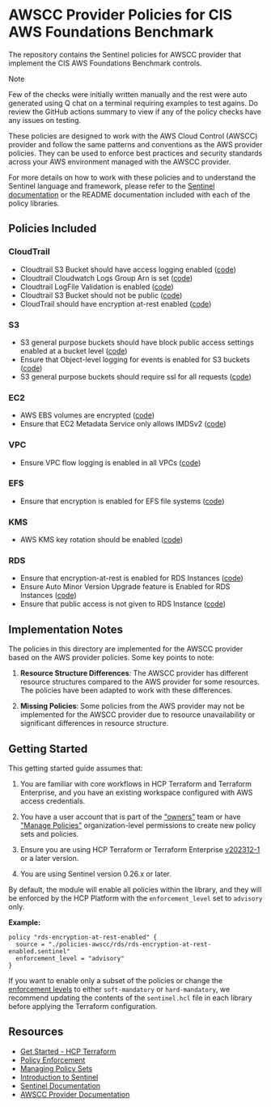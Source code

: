 # AWSCC Provider Policies for CIS AWS Foundations Benchmark

The repository contains the Sentinel policies for AWSCC provider that implement the CIS AWS Foundations Benchmark controls. 

> [!NOTE]  
> Few of the checks were initially written manually and the rest were auto generated using Q chat on a terminal requiring examples to test agains. Do review the GitHub actions summary to view if any of the policy checks have any issues on testing.

These policies are designed to work with the AWS Cloud Control (AWSCC) provider and follow the same patterns and conventions as the AWS provider policies. They can be used to enforce best practices and security standards across your AWS environment managed with the AWSCC provider.

For more details on how to work with these policies and to understand the Sentinel language and framework, please refer to the [Sentinel documentation](https://developer.hashicorp.com/sentinel/) or the README documentation included with each of the policy libraries.


## Policies Included

### CloudTrail
- Cloudtrail S3 Bucket should have access logging enabled ([code](https://github.com/hashicorp/policy-library-CIS-Policy-Set-for-AWS-Terraform/blob/main/policies-awscc/cloudtrail/cloudtrail-bucket-access-logging-enabled.sentinel))
- Cloudtrail Cloudwatch Logs Group Arn is set ([code](https://github.com/hashicorp/policy-library-CIS-Policy-Set-for-AWS-Terraform/blob/main/policies-awscc/cloudtrail/cloudtrail-cloudwatch-logs-group-arn-present.sentinel))
- Cloudtrail LogFile Validation is enabled ([code](https://github.com/hashicorp/policy-library-CIS-Policy-Set-for-AWS-Terraform/blob/main/policies-awscc/cloudtrail/cloudtrail-log-file-validation-enabled.sentinel))
- Cloudtrail S3 Bucket should not be public ([code](https://github.com/hashicorp/policy-library-CIS-Policy-Set-for-AWS-Terraform/blob/main/policies-awscc/cloudtrail/cloudtrail-logs-bucket-not-public.sentinel))
- CloudTrail should have encryption at-rest enabled ([code](https://github.com/hashicorp/policy-library-CIS-Policy-Set-for-AWS-Terraform/blob/main/policies-awscc/cloudtrail/cloudtrail-server-side-encryption-enabled.sentinel))

### S3
- S3 general purpose buckets should have block public access settings enabled at a bucket level ([code](https://github.com/hashicorp/policy-library-CIS-Policy-Set-for-AWS-Terraform/blob/main/policies-awscc/s3/s3-block-public-access-bucket-level.sentinel))
- Ensure that Object-level logging for events is enabled for S3 buckets ([code](https://github.com/hashicorp/policy-library-CIS-Policy-Set-for-AWS-Terraform/blob/main/policies-awscc/s3/s3-enable-object-logging-for-events.sentinel))
- S3 general purpose buckets should require ssl for all requests ([code](https://github.com/hashicorp/policy-library-CIS-Policy-Set-for-AWS-Terraform/blob/main/policies-awscc/s3/s3-require-ssl.sentinel))

### EC2
- AWS EBS volumes are encrypted ([code](https://github.com/hashicorp/policy-library-CIS-Policy-Set-for-AWS-Terraform/blob/main/policies-awscc/ec2/ec2-ebs-encryption-enabled.sentinel))
- Ensure that EC2 Metadata Service only allows IMDSv2 ([code](https://github.com/hashicorp/policy-library-CIS-Policy-Set-for-AWS-Terraform/blob/main/policies-awscc/ec2/ec2-metadata-imdsv2-required.sentinel))

### VPC
- Ensure VPC flow logging is enabled in all VPCs ([code](https://github.com/hashicorp/policy-library-CIS-Policy-Set-for-AWS-Terraform/blob/main/policies-awscc/vpc/vpc-flow-logging-enabled.sentinel))

### EFS
- Ensure that encryption is enabled for EFS file systems ([code](https://github.com/hashicorp/policy-library-CIS-Policy-Set-for-AWS-Terraform/blob/main/policies-awscc/efs/efs-encryption-at-rest-enabled.sentinel))

### KMS
- AWS KMS key rotation should be enabled ([code](https://github.com/hashicorp/policy-library-CIS-Policy-Set-for-AWS-Terraform/blob/main/policies-awscc/kms/kms-key-rotation-enabled.sentinel))

### RDS
- Ensure that encryption-at-rest is enabled for RDS Instances ([code](https://github.com/hashicorp/policy-library-CIS-Policy-Set-for-AWS-Terraform/blob/main/policies-awscc/rds/rds-encryption-at-rest-enabled.sentinel))
- Ensure Auto Minor Version Upgrade feature is Enabled for RDS Instances ([code](https://github.com/hashicorp/policy-library-CIS-Policy-Set-for-AWS-Terraform/blob/main/policies-awscc/rds/rds-minor-version-upgrade-enabled.sentinel))
- Ensure that public access is not given to RDS Instance ([code](https://github.com/hashicorp/policy-library-CIS-Policy-Set-for-AWS-Terraform/blob/main/policies-awscc/rds/rds-public-access-disabled.sentinel))

## Implementation Notes

The policies in this directory are implemented for the AWSCC provider based on the AWS provider policies. Some key points to note:

1. **Resource Structure Differences**: The AWSCC provider has different resource structures compared to the AWS provider for some resources. The policies have been adapted to work with these differences.

2. **Missing Policies**: Some policies from the AWS provider may not be implemented for the AWSCC provider due to resource unavailability or significant differences in resource structure.

## Getting Started

This getting started guide assumes that:

1. You are familiar with core workflows in HCP Terraform and Terraform Enterprise, and you have an existing workspace configured with AWS access credentials.

2. You have a user account that is part of the ["owners"](https://developer.hashicorp.com/terraform/cloud-docs/users-teams-organizations/permissions#organization-owners) team or have ["Manage Policies"](https://developer.hashicorp.com/terraform/cloud-docs/users-teams-organizations/permissions#manage-policies) organization-level permissions to create new policy sets and policies.

3. Ensure you are using HCP Terraform or Terraform Enterprise [v202312-1](https://developer.hashicorp.com/terraform/enterprise/releases/2023/v202312-1) or a later version.

4. You are using Sentinel version 0.26.x or later.

By default, the module will enable all policies within the library, and they will be enforced by the HCP Platform with the `enforcement_level` set to `advisory` only.

**Example:**
```
policy "rds-encryption-at-rest-enabled" {
  source = "./policies-awscc/rds/rds-encryption-at-rest-enabled.sentinel"
  enforcement_level = "advisory"
}
```

If you want to enable only a subset of the policies or change the [enforcement levels](https://developer.hashicorp.com/sentinel/docs/concepts/enforcement-levels) to either `soft-mandatory` or `hard-mandatory`, we recommend updating the contents of the `sentinel.hcl` file in each library before applying the Terraform configuration.

## Resources

- [Get Started - HCP Terraform](https://developer.hashicorp.com/terraform/tutorials/cloud-get-started)
- [Policy Enforcement](https://developer.hashicorp.com/terraform/cloud-docs/policy-enforcement)
- [Managing Policy Sets](https://developer.hashicorp.com/terraform/cloud-docs/policy-enforcement/manage-policy-sets)
- [Introduction to Sentinel](https://developer.hashicorp.com/sentinel/intro/what)
- [Sentinel Documentation](https://developer.hashicorp.com/sentinel/docs)
- [AWSCC Provider Documentation](https://registry.terraform.io/providers/hashicorp/awscc/latest/docs)



